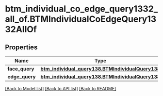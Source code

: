 # btm_individual_co_edge_query1332_all_of.BTMIndividualCoEdgeQuery1332AllOf

## Properties
Name | Type | Description | Notes
------------ | ------------- | ------------- | -------------
**face_query** | [**btm_individual_query138.BTMIndividualQuery138**](BTMIndividualQuery138.md) |  | [optional] 
**edge_query** | [**btm_individual_query138.BTMIndividualQuery138**](BTMIndividualQuery138.md) |  | [optional] 

[[Back to Model list]](../README.md#documentation-for-models) [[Back to API list]](../README.md#documentation-for-api-endpoints) [[Back to README]](../README.md)


